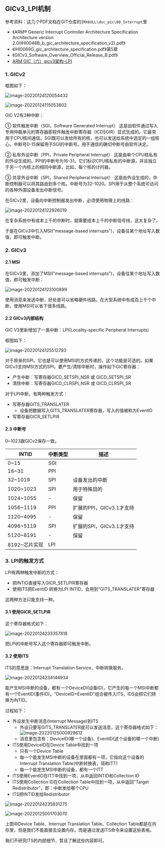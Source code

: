 ## GICv3_LPI机制

参考资料：这几个PDF文档在GIT仓库的`IMX6ULL\doc_pic\08_Interrupt`里

* 《ARM® Generic Interrupt Controller Architecture Specification Architecture version 2.0(IHI0048B_b_gic_architecture_specification_v2).pdf》
* 《IHI0069G_gic_architecture_specification.pdf》第5章
* 《GICv3_Software_Overview_Official_Release_B.pdf》
* [ARM GIC（六）gicv3架构-LPI](http://www.lujun.org.cn/?p=3921)



### 1. GICv2

框图如下：

![image-20220124120054432](pic/10_PCI_PCIe/118_gic_v2_simple.png)

![image-20220124115053802](pic/10_PCI_PCIe/117_gic_v2.png)



GIC V2有3种中断：

① 软件触发中断（SGI，Software Generated Interrupt）
  	这是由软件通过写入专用仲裁单元的寄存器即软件触发中断寄存器（ICDSGIR）显式生成的。它最常用于CPU核间通信。SGI既可以发给所有的核，也可以发送给系统中选定的一组核心。中断号0-15保留用于SGI的中断号。用于通信的确切中断号由软件决定。 

② 私有外设中断（PPI，Private Peripheral Interrupt）
	这是由单个CPU核私有的外设生成的。PPI的中断号为16-31。它们标识CPU核私有的中断源，并且独立于另一个内核上的相同中断源，比如，每个核的计时器。

③ 共享外设中断（SPI，Shared Peripheral Interrupt）
	这是由外设生成的，中断控制器可以将其路由到多个核。中断号为32-1020。SPI用于从整个系统可访问的各种外围设备发出中断信号。



在GICv2里，设备向中断控制器发出中断，必须使用物理上的线路：

![image-20220124122926019](pic/10_PCI_PCIe/120_gicv2_with_dedicate_signal.png)

在复杂系统中有成本上千的中断时，就需要成本上千的中断信号线，这太复杂了。

于是在GICv3中引入MSI("message-based interrupts")，设备往某个地址写入数值，即可触发中断。



### 2. GICv3

#### 2.1 MSI

在GICv3里，添加了MSI("message-based interrupts")，设备往某个地址写入数值，即可触发中断：

![image-20220124123100899](pic/10_PCI_PCIe/121_gicv3_with_msi.png)

使用消息来发送中断，好处是可以省略硬件线路。在大型系统中有成百上千个中断，使用MSI可以省下很多线路。



#### 2.2 GICv3内部结构

GIC V3里新增加了一类中断：LPI(Locality-specific Peripheral Interrupts)

框图如下：

![image-20220124125512793](pic/10_PCI_PCIe/119_gic_v3.png)

对于原来的SPI，它也是可以使用MSI的方式传递的，这个功能是可选的。如果GICv3支持MSI方式的SPI，要产生/清除中断时，操作如下GIC寄存器：

* 产生中断：写寄存器GICD_SETSPI_NSR 或 GICD_SETSPI_SR  
* 清除中断：写寄存器GICD_CLRSPI_NSR 或 GICD_CLRSPI_SR  

对于LPI中断，有两种触发方式：

* 写寄存器GITS_TRANSLATER
  * 设备把数据写入GITS_TRANSLATER寄存器，写入的值被称为EventID
* 写寄存器GICR_SETLPIR



#### 2.3 中断号

0~1023跟GICv2保存一致。

| INTID         | 中断类型 | 描述                     |
| ------------- | -------- | ------------------------ |
| 0~15          | SGI      |                          |
| 16~31         | PPI      |                          |
| 32~1019       | SPI      | 设备发出的中断           |
| 1020~1023     | SPI      | 用于特殊目的             |
| 1024~1055     | -        | 保留                     |
| 1056~1119     | PPI      | 扩展的PPI，GICv3.1才支持 |
| 1120~4095     | -        | 保留                     |
| 4096~5119     | SPI      | 扩展的SPI，GICv3.1才支持 |
| 5120~8191     | -        | 保留                     |
| 8192~芯片实现 | LPI      |                          |






### 3. LPI的触发方式

LPI有两种触发中断的方式：

* 把INTID直接写入GICR_SETLPIR寄存器
* 使用ITS把EventID 转换为LPI INTID，会用到"GITS_TRANSLATER"寄存器

这两种方法只能支持一种。



#### 3.1 使用GICR_SETLPIR

这个寄存器格式如下：

![image-20220124233357818](pic/10_PCI_PCIe/122_gicr_setlpir.png)

把LPI的中断号写入这个寄存器即可触发中断。



#### 3.2 使用ITS

ITS的意思是：Interrupt Translation Service，中断转换服务。

![image-20220124234144934](pic/10_PCI_PCIe/123_its.png)

能产生MSI中断的设备，都有一个DeviceDI(设备ID)，它产生的每一个MSI中断都有一个EventID(事件ID)。"DeviceID+EventID"组合被传入ITS，IDS会把它们转换为INTID。

过程如下：

* 外设发生中断消息(Interrupt Message)到ITS
  * 外设只要写GITS_TRANSLATER就可以发送消息，这个寄存器格式如下：
    ![image-20220125000929612](pic/10_PCI_PCIe/125_GITS_TRANSLATER.png)
  * 消息里包含有：DeviceID(哪一个设备)、EventID(这个设备的哪一个中断)
* ITS使用DeviceID在Device Table中找到一项
  * 只有一个Device Table
  * 每一个能发生MSI中断的设备在里面都有一项，它指向这个设备的Interrupt Translation Table(中断转换表，简称ITT)
  * 每一个能发生MSI中断的设备，都有一个ITT
* ITS使用EventID在ITT中找到一项，从中返回INTID和Collection ID
* ITS使用Collection ID在Collection Table中找到一项，从中返回"Target Redistributor"，即：中断发给哪个CPU
* ITS把INTID发给Redistributor

![image-20220124235831275](pic/10_PCI_PCIe/124_its_steps.png)





![image-20220125001703070](pic/10_PCI_PCIe/126_its_tables.png)



上图中Device Table、Interrupt Translation Table、Collection Table都是在内存里，但是我们不能直接去设置内存。而是通过发送ITS命令来设置这些表格。

我们不研究ITS的内部细节，暂且了解这些内容即可。

